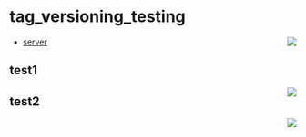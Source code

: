 # tag_versioning_testing
* [server](apps/yap/website/server/) <a href="https://s3-eu-west-1.amazonaws.com/yousician-office/backend/master/coverageSummary/summary/index.html" target="_blank"><img align="right" src="https://s3-eu-west-1.amazonaws.com/yousician-office/backend/master/coverage/packages/geoip.svg"></a>

## test1
<img align="right" src="https://s3-eu-west-1.amazonaws.com/yousician-office/backend/master/coverage_summary/master.svg">

## test2

<img align="right" src="https://d1xdf48549vgyg.cloudfront.net/test.svg">
